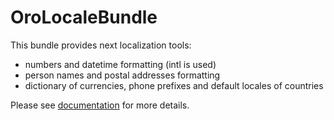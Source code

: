OroLocaleBundle
===============

This bundle provides next localization tools:
- numbers and datetime formatting (intl is used)
- person names and postal addresses formatting
- dictionary of currencies, phone prefixes and default locales of countries

Please see [documentation](./Resources/doc/index.md) for more details.
